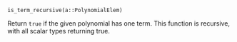 ```
is_term_recursive(a::PolynomialElem)
```

Return `true` if the given polynomial has one term. This function is recursive, with all scalar types returning true.
